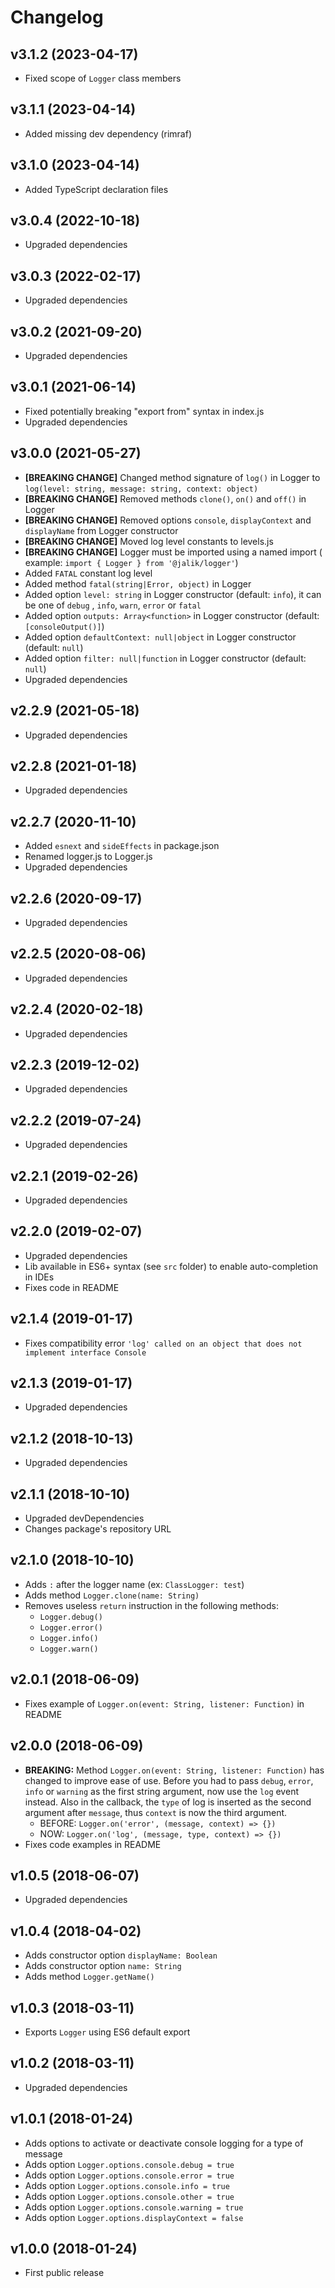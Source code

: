 # Changelog

## v3.1.2 (2023-04-17)

- Fixed scope of `Logger` class members

## v3.1.1 (2023-04-14)

- Added missing dev dependency (rimraf)

## v3.1.0 (2023-04-14)

- Added TypeScript declaration files

## v3.0.4 (2022-10-18)

- Upgraded dependencies

## v3.0.3 (2022-02-17)

- Upgraded dependencies

## v3.0.2 (2021-09-20)

- Upgraded dependencies

## v3.0.1 (2021-06-14)

- Fixed potentially breaking "export from" syntax in index.js
- Upgraded dependencies

## v3.0.0 (2021-05-27)

- **[BREAKING CHANGE]** Changed method signature of `log()` in Logger
  to `log(level: string, message: string, context: object)`
- **[BREAKING CHANGE]** Removed methods `clone()`, `on()` and `off()` in Logger
- **[BREAKING CHANGE]** Removed options `console`, `displayContext` and `displayName` from Logger
  constructor
- **[BREAKING CHANGE]** Moved log level constants to levels.js
- **[BREAKING CHANGE]** Logger must be imported using a named import (
  example: `import { Logger } from '@jalik/logger'`)
- Added `FATAL` constant log level
- Added method `fatal(string|Error, object)` in Logger
- Added option `level: string` in Logger constructor (default: `info`), it can be one of `debug`
  , `info`, `warn`, `error` or `fatal`
- Added option `outputs: Array<function>` in Logger constructor (default: `[consoleOutput()]`)
- Added option `defaultContext: null|object` in Logger constructor (default: `null`)
- Added option `filter: null|function` in Logger constructor (default: `null`)
- Upgraded dependencies

## v2.2.9 (2021-05-18)

- Upgraded dependencies

## v2.2.8 (2021-01-18)

- Upgraded dependencies

## v2.2.7 (2020-11-10)

- Added `esnext` and `sideEffects` in package.json
- Renamed logger.js to Logger.js
- Upgraded dependencies

## v2.2.6 (2020-09-17)

- Upgraded dependencies

## v2.2.5 (2020-08-06)

- Upgraded dependencies

## v2.2.4 (2020-02-18)

- Upgraded dependencies

## v2.2.3 (2019-12-02)

- Upgraded dependencies

## v2.2.2 (2019-07-24)

- Upgraded dependencies

## v2.2.1 (2019-02-26)

- Upgraded dependencies

## v2.2.0 (2019-02-07)

- Upgraded dependencies
- Lib available in ES6+ syntax (see `src` folder) to enable auto-completion in IDEs
- Fixes code in README

## v2.1.4 (2019-01-17)

- Fixes compatibility error `'log' called on an object that does not implement interface Console`

## v2.1.3 (2019-01-17)

- Upgraded dependencies

## v2.1.2 (2018-10-13)

- Upgraded dependencies

## v2.1.1 (2018-10-10)

- Upgraded devDependencies
- Changes package's repository URL

## v2.1.0 (2018-10-10)

- Adds `:` after the logger name (ex: `ClassLogger: test`)
- Adds method `Logger.clone(name: String)`
- Removes useless `return` instruction in the following methods:
    - `Logger.debug()`
    - `Logger.error()`
    - `Logger.info()`
    - `Logger.warn()`

## v2.0.1 (2018-06-09)

- Fixes example of `Logger.on(event: String, listener: Function)` in README

## v2.0.0 (2018-06-09)

- **BREAKING:** Method `Logger.on(event: String, listener: Function)` has changed to improve ease of
  use. Before you had to pass
  `debug`, `error`, `info` or `warning` as the first string argument, now use the `log`
  event instead. Also in the callback, the `type` of log is inserted as the second argument
  after `message`, thus `context` is now the third argument.
    - BEFORE: `Logger.on('error', (message, context) => {})`
    - NOW: `Logger.on('log', (message, type, context) => {})`
- Fixes code examples in README

## v1.0.5 (2018-06-07)

- Upgraded dependencies

## v1.0.4 (2018-04-02)

- Adds constructor option `displayName: Boolean`
- Adds constructor option `name: String`
- Adds method `Logger.getName()`

## v1.0.3 (2018-03-11)

- Exports `Logger` using ES6 default export

## v1.0.2 (2018-03-11)

- Upgraded dependencies

## v1.0.1 (2018-01-24)

- Adds options to activate or deactivate console logging for a type of message
- Adds option `Logger.options.console.debug = true`
- Adds option `Logger.options.console.error = true`
- Adds option `Logger.options.console.info = true`
- Adds option `Logger.options.console.other = true`
- Adds option `Logger.options.console.warning = true`
- Adds option `Logger.options.displayContext = false`

## v1.0.0 (2018-01-24)

- First public release
